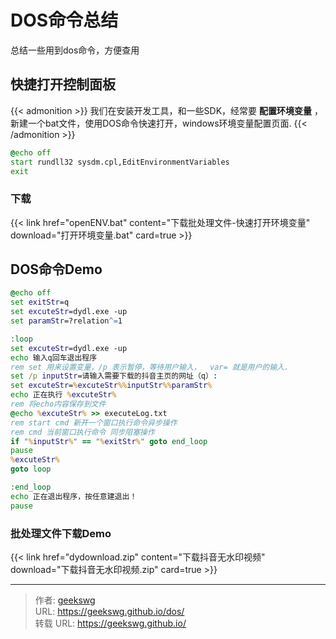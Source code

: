 # DOS命令总结

总结一些用到dos命令，方便查用
<!--more-->
## 快捷打开控制面板

{{< admonition >}}
我们在安装开发工具，和一些SDK，经常要 **配置环境变量** ，新建一个bat文件，使用DOS命令快速打开，windows环境变量配置页面.
{{< /admonition >}}

```bat
@echo off
start rundll32 sysdm.cpl,EditEnvironmentVariables
exit
```

### 下载

{{< link href="openENV.bat" content="下载批处理文件-快速打开环境变量" download="打开环境变量.bat" card=true >}}

## DOS命令Demo

```bat
@echo off
set exitStr=q
set excuteStr=dydl.exe -up 
set paramStr=?relation^=1

:loop
set excuteStr=dydl.exe -up 
echo 输入q回车退出程序
rem set 用来设置变量，/p 表示暂停，等待用户输入，  var= 就是用户的输入.
set /p inputStr=请输入需要下载的抖音主页的网址（q）:
set excuteStr=%excuteStr%%inputStr%%paramStr%
echo 正在执行 %excuteStr%
rem 将echo内容保存到文件
@echo %excuteStr% >> executeLog.txt
rem start cmd 新开一个窗口执行命令异步操作
rem cmd 当前窗口执行命令 同步阻塞操作
if "%inputStr%" == "%exitStr%" goto end_loop
pause
%excuteStr%
goto loop

:end_loop
echo 正在退出程序，按任意建退出！
pause
```

### 批处理文件下载Demo

{{< link href="dydownload.zip" content="下载抖音无水印视频" download="下载抖音无水印视频.zip" card=true >}}

<!--more-->


---

> 作者: [geekswg](https://geekswg.github.io)  
> URL: https://geekswg.github.io/dos/  
> 转载 URL: https://geekswg.github.io/
